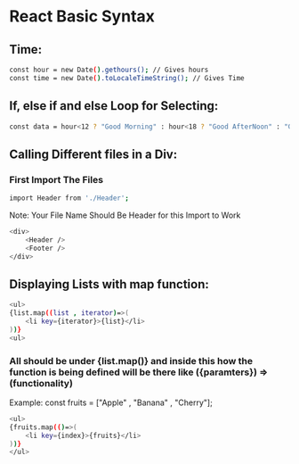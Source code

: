 # React Basic Syntax
## Time:
```bash
const hour = new Date().gethours(); // Gives hours
const time = new Date().toLocaleTimeString(); // Gives Time
```
## If, else if and else Loop for Selecting:
```bash
const data = hour<12 ? "Good Morning" : hour<18 ? "Good AfterNoon" : "Good Evening";
```
## Calling Different files in a Div:
### First Import The Files
```bash
import Header from './Header';
```
Note: Your File Name Should Be Header for this Import to Work

```bash
<div>
    <Header />
    <Footer />
</div>
```
## Displaying Lists with map function:
```bash
<ul>
{list.map((list , iterator)=>(
    <li key={iterator}>{list}</li>
))}
<ul>
```
### All should be under {list.map()} and inside this how the function is being defined will be there like ({paramters}) => (functionality)

Example:
const fruits = ["Apple" , "Banana" , "Cherry"];

```bash
<ul>
{fruits.map(()=>(
    <li key={index}>{fruits}</li>
))}
</ul>
```